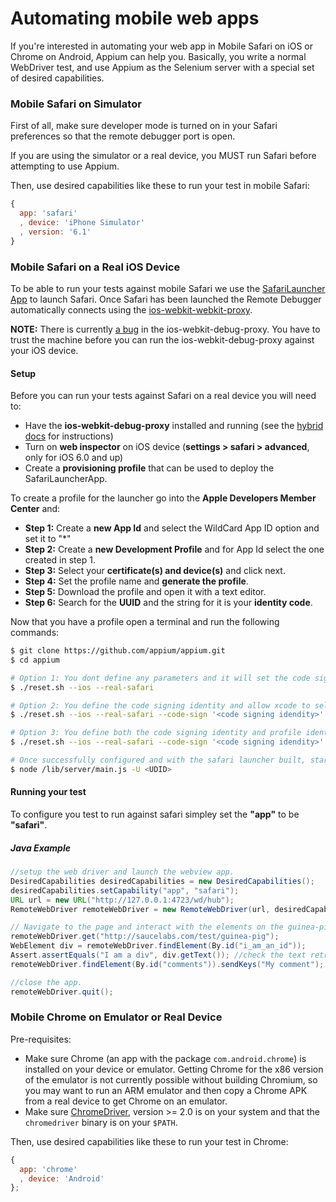 Automating mobile web apps
======================

If you're interested in automating your web app in Mobile Safari on iOS or Chrome on Android, Appium can help you. Basically, you write a normal WebDriver test, and use Appium as the Selenium server with a special set of desired capabilities.

### Mobile Safari on Simulator

First of all, make sure developer mode is turned on in your Safari preferences so that the remote debugger port is open.

If you are using the simulator or a real device, you MUST run Safari before attempting to use Appium.

Then, use desired capabilities like these to run your test in mobile Safari:

```js
{
  app: 'safari'
  , device: 'iPhone Simulator'
  , version: '6.1'
}
```

### Mobile Safari on a Real iOS Device

To be able to run your tests against mobile Safari we use the [SafariLauncher App](https://github.com/snevesbarros/SafariLauncher) to launch Safari. Once Safari has been launched the Remote Debugger automatically connects using the [ios-webkit-webkit-proxy](https://github.com/google/ios-webkit-debug-proxy).

<b>NOTE:</b> There is currently [a bug](https://github.com/google/ios-webkit-debug-proxy/issues/38) in the ios-webkit-debug-proxy. You have to trust the machine before you can run the ios-webkit-debug-proxy against your iOS device.

#### Setup

Before you can run your tests against Safari on a real device you will need to:
* Have the <b>ios-webkit-debug-proxy</b> installed and running (see the [hybrid docs](https://github.com/appium/appium/blob/master/docs/hybrid.md)  for instructions)
* Turn on <b>web inspector</b> on iOS device (<b>settings > safari > advanced</b>, only for iOS 6.0 and up)
* Create a <b>provisioning profile</b> that can be used to deploy the SafariLauncherApp.

To create a profile for the launcher go into the <b>Apple Developers Member Center</b> and:
  * <b>Step 1:</b> Create a <b>new App Id</b> and select the WildCard App ID option and set it to "*"
  * <b>Step 2:</b> Create a <b>new Development Profile</b> and for App Id select the one created in step 1.
  * <b>Step 3:</b> Select your <b>certificate(s) and device(s)</b> and click next.
  * <b>Step 4:</b> Set the profile name and <b>generate the profile</b>.
  * <b>Step 5:</b> Download the profile and open it with a text editor.
  * <b>Step 6:</b> Search for the <b>UUID</b> and the string for it is your <b>identity code</b>.

Now that you have a profile open a terminal and run the following commands:
```bash
$ git clone https://github.com/appium/appium.git
$ cd appium

# Option 1: You dont define any parameters and it will set the code signing identity to 'iPhone Developer'
$ ./reset.sh --ios --real-safari

# Option 2: You define the code signing identity and allow xcode to select the profile identity code (if it can).
$ ./reset.sh --ios --real-safari --code-sign '<code signing idendity>' 

# Option 3: You define both the code signing identity and profile identity code.
$ ./reset.sh --ios --real-safari --code-sign '<code signing idendity>' --profile '<retrieved profile identity code>'

# Once successfully configured and with the safari launcher built, start the server as per usual
$ node /lib/server/main.js -U <UDID>
```

#### Running your test
To configure you test to run against safari simpley set the <b>"app"</b> to be <b>"safari"</b>.

##### Java Example 
```java
//setup the web driver and launch the webview app.
DesiredCapabilities desiredCapabilities = new DesiredCapabilities();
desiredCapabilities.setCapability("app", "safari");  
URL url = new URL("http://127.0.0.1:4723/wd/hub");
RemoteWebDriver remoteWebDriver = new RemoteWebDriver(url, desiredCapabilities);

// Navigate to the page and interact with the elements on the guinea-pig page using id.
remoteWebDriver.get("http://saucelabs.com/test/guinea-pig");
WebElement div = remoteWebDriver.findElement(By.id("i_am_an_id"));
Assert.assertEquals("I am a div", div.getText()); //check the text retrieved matches expected value
remoteWebDriver.findElement(By.id("comments")).sendKeys("My comment"); //populate the comments field by id.

//close the app.
remoteWebDriver.quit();
```

### Mobile Chrome on Emulator or Real Device

Pre-requisites:

*  Make sure Chrome (an app with the package `com.android.chrome`) is installed on your device or emulator. Getting Chrome for the x86 version of the emulator is not currently possible without building Chromium, so you may want to run an ARM emulator and then copy a Chrome APK from a real device to get Chrome on an emulator.
*  Make sure [ChromeDriver](https://code.google.com/p/chromedriver/downloads/list), version &gt;= 2.0 is on your system and that the `chromedriver` binary is on your `$PATH`.

Then, use desired capabilities like these to run your test in Chrome:

```js
{
  app: 'chrome'
  , device: 'Android'
};
```

